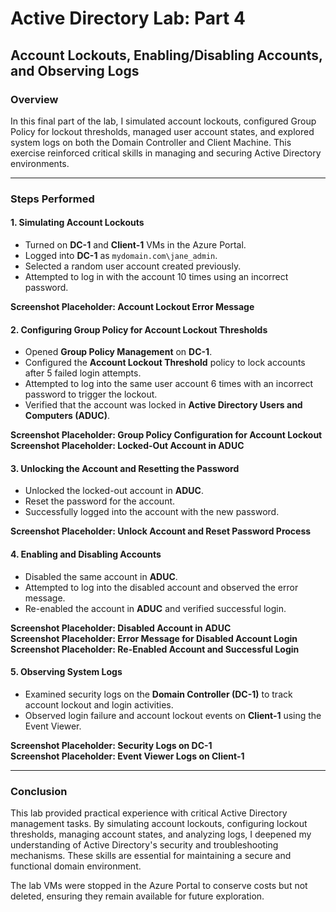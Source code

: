 # Active Directory Lab: Part 4  
## Account Lockouts, Enabling/Disabling Accounts, and Observing Logs  

### Overview  
In this final part of the lab, I simulated account lockouts, configured Group Policy for lockout thresholds, managed user account states, and explored system logs on both the Domain Controller and Client Machine. This exercise reinforced critical skills in managing and securing Active Directory environments.  

---

### Steps Performed  

#### 1. Simulating Account Lockouts  
- Turned on **DC-1** and **Client-1** VMs in the Azure Portal.  
- Logged into **DC-1** as `mydomain.com\jane_admin`.  
- Selected a random user account created previously.  
- Attempted to log in with the account 10 times using an incorrect password.  

**Screenshot Placeholder: Account Lockout Error Message**  

#### 2. Configuring Group Policy for Account Lockout Thresholds  
- Opened **Group Policy Management** on **DC-1**.  
- Configured the **Account Lockout Threshold** policy to lock accounts after 5 failed login attempts.  
- Attempted to log into the same user account 6 times with an incorrect password to trigger the lockout.  
- Verified that the account was locked in **Active Directory Users and Computers (ADUC)**.  

**Screenshot Placeholder: Group Policy Configuration for Account Lockout**  
**Screenshot Placeholder: Locked-Out Account in ADUC**  

#### 3. Unlocking the Account and Resetting the Password  
- Unlocked the locked-out account in **ADUC**.  
- Reset the password for the account.  
- Successfully logged into the account with the new password.  

**Screenshot Placeholder: Unlock Account and Reset Password Process**  

#### 4. Enabling and Disabling Accounts  
- Disabled the same account in **ADUC**.  
- Attempted to log into the disabled account and observed the error message.  
- Re-enabled the account in **ADUC** and verified successful login.  

**Screenshot Placeholder: Disabled Account in ADUC**  
**Screenshot Placeholder: Error Message for Disabled Account Login**  
**Screenshot Placeholder: Re-Enabled Account and Successful Login**  

#### 5. Observing System Logs  
- Examined security logs on the **Domain Controller (DC-1)** to track account lockout and login activities.  
- Observed login failure and account lockout events on **Client-1** using the Event Viewer.  

**Screenshot Placeholder: Security Logs on DC-1**  
**Screenshot Placeholder: Event Viewer Logs on Client-1**  

---

### Conclusion  
This lab provided practical experience with critical Active Directory management tasks. By simulating account lockouts, configuring lockout thresholds, managing account states, and analyzing logs, I deepened my understanding of Active Directory's security and troubleshooting mechanisms. These skills are essential for maintaining a secure and functional domain environment.  

The lab VMs were stopped in the Azure Portal to conserve costs but not deleted, ensuring they remain available for future exploration.  
